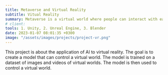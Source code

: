 ```yaml
---
title: Metaverse and Virtual Reality
subtitle: Vitual Reality
summary: Metaverse is a virtual world where people can interact with each other and with virtual objects. It is a virtual world that is created by the convergence of virtual reality, augmented reality, and the internet of things. It is a virtual world that is created by the convergence of virtual reality, augmented reality, and the internet of things.
# client:
tools: 1. Unity, 2. Unreal Engine, 3. Blender
date: 2023-01-07 08:01:35 +0300
image: "/assets/images/projects/project-vr.png"
---
```


This project is about the application of AI to virtual reality. The goal is to create a model that can control a virtual world. The model is trained on a dataset of images and videos of virtual worlds. The model is then used to control a virtual world.
